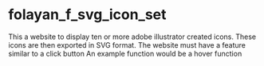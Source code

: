 # folayan_f_svg_icon_set
This a website to display ten or more adobe illustrator created icons.
These icons are then exported in SVG format. 
The website must have a feature similar to a click button 
An example function would be a hover function
